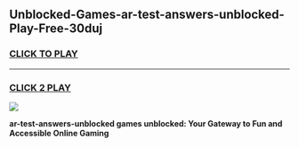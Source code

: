 
## Unblocked-Games-ar-test-answers-unblocked-Play-Free-30duj
<h3>
<a href="https://premium76.site?title=ar-test-answers-unblocked&ref=10A">CLICK TO PLAY</a></h3>
<hr>

<h3>
<a href="https://premium76.site?title=ar-test-answers-unblocked&ref=10A">CLICK 2 PLAY</a>
  
</h3>

<a href="https://premium76.site?title=ar-test-answers-unblocked&ref=10A"><img src="https://clearcache.store/games.png"></a>


**ar-test-answers-unblocked games unblocked: Your Gateway to Fun and Accessible Online Gaming**
